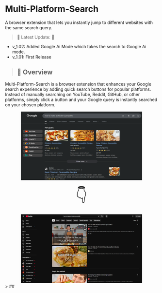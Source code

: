 # Multi-Platform-Search
A browser extension that lets you instantly jump to different websites with the same search query.


> 📗 Latest Update: 📗
- v_1.02: Added Google Ai Mode which takes the search to Google Ai mode.
- v_1.01: First Release

> ## 📖 Overview  

Multi-Platform-Search is a browser extension that enhances your Google search experience by adding quick search buttons for popular platforms. Instead of manually searching on YouTube, Reddit, GitHub, or other platforms, simply click a button and your Google query is instantly searched on your chosen platform.
<center>
<img src="/images/Google-Result.png" height="225px" width="400">  

<font size="30">👇  </font> 

<img src="/images/To-Youtube-Result.png" height="225px" width="400">
</center> 
> ## 